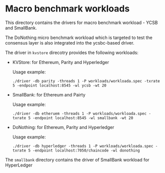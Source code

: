 # Macro benchmark workloads
This directory contains the drivers for macro benchmark workload - YCSB and SmallBank.

The DoNothing micro benchmark workload which is targeted to test the consensus layer is also integrated into the ycsbc-based driver.

The driver in `kvstore` direcotry provides the following workloads:

* KVStore: for Ethereum, Parity and Hyperledger

  Usage example:
  ```
  ./driver -db parity -threads 1 -P workloads/workloada.spec -txrate 5 -endpoint localhost:8545 -wl ycsb -wt 20
  ```

* SmallBank: for Ethereum and Pairty

  Usage example:
  ```
  ./driver -db etheruem -threads 1 -P workloads/workloada.spec -txrate 5 -endpoint localhost:8545 -wl smallbank -wt 20
  ```

* DoNothing: for Ethereum, Parity and Hyperledger

  Usage example:
  ```
  ./driver -db hyperledger -threads 1 -P workloads/workloada.spec -txrate 5 -endpoint localhost:7050/chaincode -wl donothing
  ```

The `smallbank` directory contains the driver of SmallBank workload for HyperLedger
